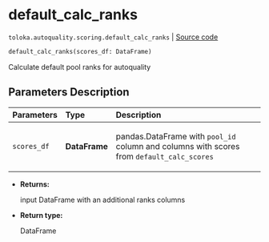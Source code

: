 # default_calc_ranks
`toloka.autoquality.scoring.default_calc_ranks` | [Source code](https://github.com/Toloka/toloka-kit/blob/v1.2.0/src/autoquality/scoring.py#L111)

```python
default_calc_ranks(scores_df: DataFrame)
```

Calculate default pool ranks for autoquality

## Parameters Description

| Parameters | Type | Description |
| :----------| :----| :-----------|
`scores_df`|**DataFrame**|<p>pandas.DataFrame with `pool_id` column and columns with scores from `default_calc_scores`</p>

* **Returns:**

  input DataFrame with an additional ranks columns

* **Return type:**

  DataFrame
